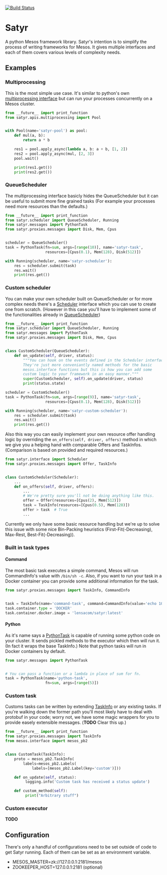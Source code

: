 [![Build Status](http://52.0.47.203:8000/api/badges/lensacom/satyr/status.svg)](http://52.0.47.203:8000/lensacom/satyr)

# Satyr

A python Mesos framework library. Satyr's intention is to simplify the process of writing frameworks for Mesos. It gives multiple interfaces and each of them covers various levels of complexity needs.

## Examples

### Multiprocessing

This is the most simple use case. It's similar to python's own [multiprocessing interface](https://docs.python.org/2/library/multiprocessing.html) but can run your processes concurrently on a Mesos cluster.

```python
from __future__ import print_function
from satyr.apis.multiprocessing import Pool


with Pool(name='satyr-pool') as pool:
    def mul(a, b):
        return a * b

    res1 = pool.apply_async(lambda a, b: a + b, [1, 2])
    res2 = pool.apply_async(mul, [2, 3])
    pool.wait()

    print(res1.get())
    print(res2.get())
```

### QueueScheduler

The multiprocessing interface basicly hides the QueueScheduler but it can be useful to submit more fine grained tasks (For example your processes need more resources than the defaults.)

```python
from __future__ import print_function
from satyr.scheduler import QueueScheduler, Running
from satyr.messages import PythonTask
from satyr.proxies.messages import Disk, Mem, Cpus


scheduler = QueueScheduler()
task = PythonTask(fn=sum, args=[range(10)], name='satyr-task',
                  resources=[Cpus(0.1), Mem(128), Disk(512)])

with Running(scheduler, name='satyr-scheduler'):
    res = scheduler.submit(task)
    res.wait()
    print(res.get())
```

### Custom scheduler

You can make your own scheduler built on QueueScheduler or for more complex needs there's a [Scheduler](satyr/interface.py) interface which you can use to create one from scratch. (However in this case you'll have to implement some of the functionalities already in [QueueScheduler](satyr/scheduler.py))

```python
from __future__ import print_function
from satyr.scheduler import QueueScheduler, Running
from satyr.messages import PythonTask
from satyr.proxies.messages import Disk, Mem, Cpus


class CustomScheduler(QueueScheduler):
    def on_update(self, driver, status):
        """You can hook on the events defined in the Scheduler interface.
        They're just more conveniantly named methods for the basic
        mesos.interface functions but this is how you can add some
        custom logic to your framework in an easy manner."""
        super(CustomScheduler, self).on_update(driver, status)
        print(status.state)

scheduler = CustomScheduler()
task = PythonTask(fn=sum, args=[range(9)], name='satyr-task',
                  resources=[Cpus(0.1), Mem(128), Disk(512)])

with Running(scheduler, name='satyr-custom-scheduler'):
    res = scheduler.submit(task)
    res.wait()
    print(res.get())
```

Also this way you can easily implement your own resource offer handling logic by overriding the `on_offers(self, driver, offers)` method in which we give you a helping hand with comparable Offers and TaskInfos. (Comparison is based on provided and required resources.)

```python
from satyr.interface import Scheduler
from satyr.proxies.messages import Offer, TaskInfo


class CustomScheduler(Scheduler):
    ...
    def on_offers(self, driver, offers):
        ...
        # We're pretty sure you'll not be doing anything like this.
        offer = Offer(resources=[Cpus(2), Mem(512)])
        task = TaskInfo(resources=[Cpus(0.5), Mem(128)])
        offer > task  # True
        ...
```

Currently we only have some basic resource handling but we're up to solve this issue with some nice Bin-Packing heuristics (First-Fit(-Decreasing), Max-Rest, Best-Fit(-Decreasing)).

### Built in task types

#### Command

The most basic task executes a simple command, Mesos will run CommandInfo's value with `/bin/sh -c`. Also, if you want to run your task in a Docker container you can provide some additional information for the task.

```python
from satyr.proxies.messages import TaskInfo, CommandInfo


task = TaskInfo(name='command-task', command=CommandInfo(value='echo 100'))
task.container.type = 'DOCKER'
task.container.docker.image = 'lensacom/satyr:latest'
```

#### Python

As it's name says a [PythonTask](/satyr/messages.py) is capable of running some python code on your cluster. It sends pickled methods to the executor which then will run it. (In fact it wraps the base TaskInfo.) Note that python tasks will run in Docker containers by default.

```python
from satyr.messages import PythonTask


# You can pass a function or a lambda in place of sum for fn.
task = PythonTask(name='python-task',
                  fn=sum, args=[range(5)])
```

### Custom task

Customs tasks can be written by extending [TaskInfo](/satyr/proxies/messages.py) or any existing tasks. If you're walking down the former path you'll most likely have to deal with protobuf in your code; worry not, we have some magic wrappers for you to provide easely extensible messages. (**TODO** Clear this up.)

```python
from __future__ import print_function
from satyr.proxies.messages import TaskInfo
from mesos.interface import mesos_pb2


class CustomTask(TaskInfo):
    proto = mesos_pb2.TaskInfo(
        labels=mesos_pb2.Labels(
            labels=[mesos_pb2.Label(key='custom')]))

    def on_update(self, status):
         logging.info('Custom task has received a status update')

    def custom_method(self):
         print("Arbitrary stuff")
```

### Custom executor

**TODO**

## Configuration

There's only a handful of configurations need to be set outside of code to get Satyr running. Each of them can be set as an environment variable.

* MESOS_MASTER=zk://127.0.0.1:2181/mesos
* ZOOKEEPER_HOST=127.0.0.1:2181 (optional)
